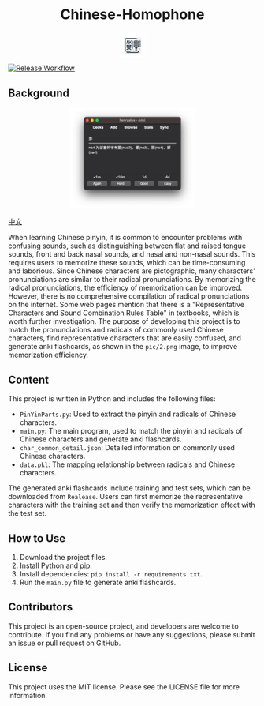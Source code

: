 # <div align="center">Chinese-Homophone</div>

<div align="center">
    <img src="pic/logo.png" alt="logo" width="10%" height="10%" align="center">
</div>

[![Release Workflow](https://github.com/henryalps/Chinese-Homophone/actions/workflows/release.yml/badge.svg)](https://github.com/henryalps/Chinese-Homophone/actions/workflows/release.yml)

## Background

<div align="center">
    <img src="pic/2.png" alt="anki" width="50%" height="50%">
</div>

[中文](README_zh.md)

When learning Chinese pinyin, it is common to encounter problems with confusing sounds, such as distinguishing between flat and raised tongue sounds, front and back nasal sounds, and nasal and non-nasal sounds. This requires users to memorize these sounds, which can be time-consuming and laborious. Since Chinese characters are pictographic, many characters' pronunciations are similar to their radical pronunciations. By memorizing the radical pronunciations, the efficiency of memorization can be improved. However, there is no comprehensive compilation of radical pronunciations on the internet. Some web pages mention that there is a "Representative Characters and Sound Combination Rules Table" in textbooks, which is worth further investigation. The purpose of developing this project is to match the pronunciations and radicals of commonly used Chinese characters, find representative characters that are easily confused, and generate anki flashcards, as shown in the `pic/2.png` image, to improve memorization efficiency.

## Content

This project is written in Python and includes the following files:

- `PinYinParts.py`: Used to extract the pinyin and radicals of Chinese characters.
- `main.py`: The main program, used to match the pinyin and radicals of Chinese characters and generate anki flashcards.
- `char_common_detail.json`: Detailed information on commonly used Chinese characters.
- `data.pkl`: The mapping relationship between radicals and Chinese characters.

The generated anki flashcards include training and test sets, which can be downloaded from `Realease`. Users can first memorize the representative characters with the training set and then verify the memorization effect with the test set.

## How to Use

1. Download the project files.
2. Install Python and pip.
3. Install dependencies: `pip install -r requirements.txt`.
4. Run the `main.py` file to generate anki flashcards.

## Contributors

This project is an open-source project, and developers are welcome to contribute. If you find any problems or have any suggestions, please submit an issue or pull request on GitHub.

## License

This project uses the MIT license. Please see the LICENSE file for more information.